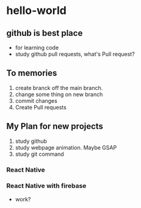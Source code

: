 # hello-world

## github is best place

- for learning code
- study github pull requests, what's Pull request?

## To memories

1. create branck off the main branch.
2. change some thing on new branch
3. commit changes
4. Create Pull requests

## My Plan for new projects

1. study github
2. study webpage animation. Maybe GSAP
3. study git command

### React Native

### React Native with firebase

- work?
